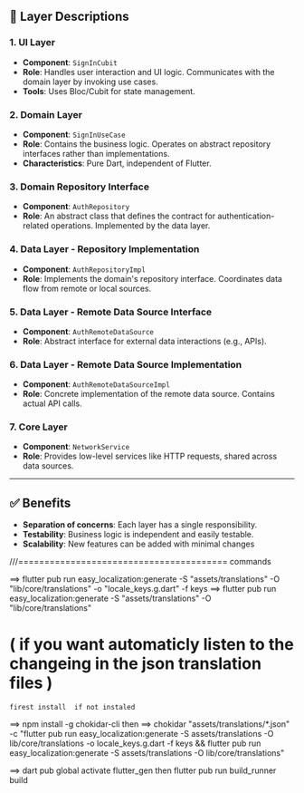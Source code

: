 ## 📂 Layer Descriptions

### 1. **UI Layer**
- **Component**: `SignInCubit`
- **Role**: Handles user interaction and UI logic. Communicates with the domain layer by invoking use cases.
- **Tools**: Uses Bloc/Cubit for state management.

### 2. **Domain Layer**
- **Component**: `SignInUseCase`
- **Role**: Contains the business logic. Operates on abstract repository interfaces rather than implementations.
- **Characteristics**: Pure Dart, independent of Flutter.

### 3. **Domain Repository Interface**
- **Component**: `AuthRepository`
- **Role**: An abstract class that defines the contract for authentication-related operations. Implemented by the data layer.

### 4. **Data Layer - Repository Implementation**
- **Component**: `AuthRepositoryImpl`
- **Role**: Implements the domain's repository interface. Coordinates data flow from remote or local sources.

### 5. **Data Layer - Remote Data Source Interface**
- **Component**: `AuthRemoteDataSource`
- **Role**: Abstract interface for external data interactions (e.g., APIs).

### 6. **Data Layer - Remote Data Source Implementation**
- **Component**: `AuthRemoteDataSourceImpl`
- **Role**: Concrete implementation of the remote data source. Contains actual API calls.

### 7. **Core Layer**
- **Component**: `NetworkService`
- **Role**: Provides low-level services like HTTP requests, shared across data sources.

---

## ✅ Benefits

- **Separation of concerns**: Each layer has a single responsibility.
- **Testability**: Business logic is independent and easily testable.
- **Scalability**: New features can be added with minimal changes

///========================================
commands

[//]: # ( to Generate translation keys)
==>    flutter pub run easy_localization:generate -S "assets/translations" -O "lib/core/translations" -o "locale_keys.g.dart"  -f keys
==>    flutter pub run easy_localization:generate -S "assets/translations" -O "lib/core/translations"
 # ( if you want automaticly listen to the changeing in the json translation files )
    firest install  if not instaled
==>     npm install -g chokidar-cli
    then
==>     chokidar "assets/translations/*.json" -c "flutter pub run easy_localization:generate -S assets/translations -O lib/core/translations -o locale_keys.g.dart -f keys && flutter pub run easy_localization:generate -S assets/translations -O lib/core/translations"
  
[//]: # (to activate gen assets)
==>     dart pub global activate flutter_gen
    then
        flutter pub run build_runner build